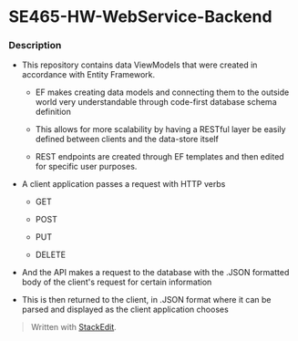# SE465-HW-WebService-Backend

### Description

- This repository contains data ViewModels that were created in accordance with Entity Framework.

	- EF makes creating data models and connecting them to the outside world very understandable through code-first database schema definition

	- This allows for more scalability by having a RESTful layer be easily defined between clients and the data-store itself

	- REST endpoints are created through EF templates and then edited for specific user purposes.

- A client application passes a request with HTTP verbs

	- GET

	- POST

	- PUT

	- DELETE

- And the API makes a request to the database with the .JSON formatted body of the client's request for certain information

- This is then returned to the client, in .JSON format where it can be parsed and displayed as the client application chooses

  
  

> Written with [StackEdit](https://stackedit.io/).
<!--stackedit_data:
eyJoaXN0b3J5IjpbNDMxMjQzNTY0LC00NDIyMDc0MTNdfQ==
-->